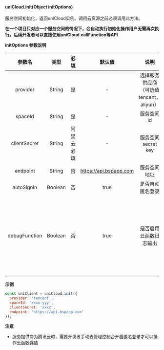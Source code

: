 #### uniCloud.init(Object initOptions)

服务空间初始化，返回uniCloud实例。调用云资源之前必须调用此方法。

**在一个项目只对应一个服务空间的情况下，会自动执行初始化操作用户无需再次执行。后续开发者可以直接使用uniCloud.callFunction等API**

**initOptions 参数说明**

|参数名				|类型		|必填				|默认值									|说明																	|平台差异说明																																		|
|:-:					|:-:		|:-:				|:-:										|:-:																	|:-:																																						|
|provider			|String	|是					|-											|选择服务供应商（可选值tencent，aliyun）	|																																								|
|spaceId					|String	|是					|-											|服务空间id														|																																								|
|clientSecret	|String	|阿里云必填	|-											|服务空间secret key										|仅阿里云侧支持																																	|
|endpoint			|String	|否					|https://api.bspapp.com	|服务空间地址													|仅阿里云侧支持																																	|
|autoSignIn		|Boolean|否					|true										|是否自动匿名登录											|仅腾讯云侧支持																																	|
|debugFunction|Boolean|否					|true										|是否启用云函数日志输出								|仅开发阶段生效，平台支持：APP、H5(使用`HBuilderX`内置浏览器获得更好的调试体验)	|

**示例**

```javascript
const uniClient = uniCloud.init({
  provider: 'tencent',
  spaceId: 'xxxx-yyy',
  clientSecret: 'xxxx',
  endpoint: 'https://api.bspapp.com'
});
```

**注意**

- 服务提供商为腾讯云时，需要开发者手动去管理控制台开启匿名登录才可以操作云函数[详情](/uniCloud/authentication#匿名登录)